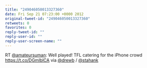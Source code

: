 ```yaml
---
title: "249046050013327360"
date: Fri Sep 21 07:23:00 +0000 2012
original-tweet-id: "249046050013327360"
retweets: 0
favorites: 0
reply-tweet-id: ""
reply-user-id: ""
reply-user-screen-name: ""
---
```

RT <a href="https://twitter.com/amateursuman">@amateursuman</a>: Well played! TFL catering for the iPhone crowd <a href="https://t.co/DGmIblCA">https://t.co/DGmIblCA</a> via <a href="https://twitter.com/drewb">@drewb</a> / <a href="https://twitter.com/stahank">@stahank</a>
